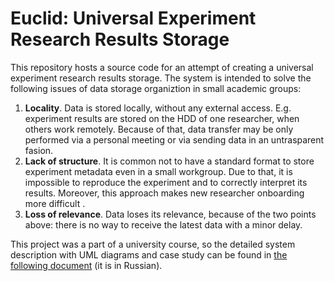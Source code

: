 # Euclid: Universal Experiment Research Results Storage

This repository hosts a source code for an attempt of creating a universal experiment research results storage. The system is intended to solve the following issues of data storage organiztion in small academic groups:

1. **Locality**. Data is stored locally, without any external access. E.g. experiment results are stored on the HDD of one researcher, when others work remotely. Because of that, data transfer may be only performed via a personal meeting or via sending data in an untrasparent fasion.
2. **Lack of structure**. It is common not to have a standard format to store experiment metadata even in a small workgroup. Due to that, it is impossible to reproduce the experiment and to correctly interpret its results. Moreover, this approach makes new researcher onboarding more difficult .
3. **Loss of relevance**. Data loses its relevance, because of the two points above: there is no way to receive the latest data with a minor delay.

This project was a part of a university course, so the detailed system description with UML diagrams and case study can be found in [the following document](https://github.com/dev0x13/euclid/blob/master/doc/Euclid_report_fin.pdf) (it is in Russian).

